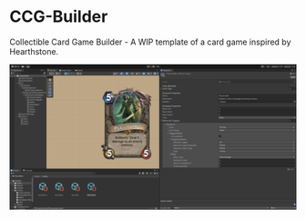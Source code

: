 # CCG-Builder
Collectible Card Game Builder - A WIP template of a card game inspired by Hearthstone.

![](GitHub%20Metadata/Screenshot%201.png)